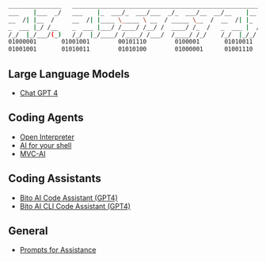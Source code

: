 ```sh
_______________   ______________________________________________________   _________
___    |___  _/   ___    |_  ___/_  ___/___  _/_  ___/__  __/__    |__  | / /__  __/
__  /| |__  /     __  /| |____ \_____ \ __  / _____ \__  /  __  /| |_   |/ /__  /   
_  ___ |_/ /__    _  ___ |___/ /____/ /__/ /  ____/ /_  /   _  ___ |  /|  / _  /    
/_/  |_/___/(_)   /_/  |_/____/ /____/ /___/  /____/ /_/    /_/  |_/_/ |_/  /_/     
01000001       01001001        00101110        0100001       01010011      01010011    
01001001       01010011        01010100        01000001      01001110      01010100                                    
```

## Large Language Models

- [Chat GPT 4](./chatGpt.md)

## Coding Agents

- [Open Interpreter](./openInterpreter.md)
- [AI for your shell](./shellAI.md)
- [MVC-AI](./mvcai.md)  

## Coding Assistants

- [Bito AI Code Assistant (GPT4)](./bito/README.md)
- [Bito AI CLI Code Assistant (GPT4)](./bito/cli.md)

## General

- [Prompts for Assistance](./prompts/README.md)